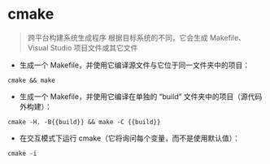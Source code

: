 # cmake

> 跨平台构建系统生成程序
> 根据目标系统的不同，它会生成 Makefile、Visual Studio 项目文件或其它文件

- 生成一个 Makefile，并使用它编译源文件与它位于同一文件夹中的项目：

`cmake && make`

- 生成一个 Makefile，并使用它编译在单独的 “build” 文件夹中的项目（源代码外构建）：

`cmake -H. -B{{build}} && make -C {{build}}`

- 在交互模式下运行 cmake（它将询问每个变量，而不是使用默认值）：

`cmake -i`

[#]: contributors: ([仁人]，[王兴宇]，[Datura stramonium L.])